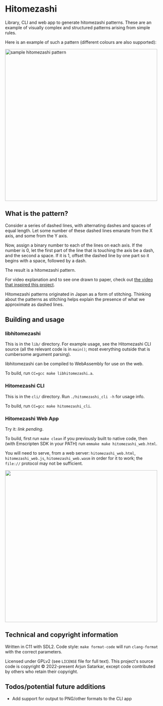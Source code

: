 # Hitomezashi

Library, CLI and web app to generate hitomezashi patterns. These are an example of visually complex and structured patterns arising from simple rules.

Here is an example of such a pattern (different colours are also supported):

<img src="https://raw.githubusercontent.com/untir-l/hitomezashi/main/sample.png" alt="sample hitomezashi pattern" width="500" height="500">

## What is the pattern?

Consider a series of dashed lines, with alternating dashes and spaces of equal length. Let some number of these dashed lines emanate from the X axis, and some from the Y axis.

Now, assign a binary number to each of the lines on each axis. If the number is 0, let the first part of the line that is touching the axis be a dash, and the second a space. If it is 1, offset the dashed line by one part so it begins with a space, followed by a dash.

The result is a hitomezashi pattern.

For video explanation and to see one drawn to paper, check out [the video that inspired this project](https://www.youtube.com/watch?v=JbfhzlMk2eY).

Hitomezashi patterns originated in Japan as a form of stitching. Thinking about the patterns as stitching helps explain the presence of what we approximate as dashed lines.

## Building and usage

### libhitomezashi

This is in the `lib/` directory. For example usage, see the Hitomezashi CLI source (all the relevant code is in `main()`; most everything outside that is cumbersome argument parsing).

libhitomezashi can be compiled to WebAssembly for use on the web.

To build, run `CC=gcc make libhitomezashi.a`.

### Hitomezashi CLI

This is in the `cli/` directory. Run `./hitomezashi_cli -h` for usage info.

To build, run `CC=gcc make hitomezashi_cli`.

### Hitomezashi Web App

Try it: *link pending*.

To build, first run `make clean` if you previously built to native code, then (with Emscripten SDK in your PATH) run `emmake make hitomezashi_web.html`.

You will need to serve, from a web server: `hitomezashi_web.html`, `hitomezashi_web.js`, `hitomezashi_web.wasm` in order for it to work; the `file://` protocol may not be sufficient.

<img src="https://github.com/untir-l/hitomezashi/blob/main/screenshot_web.png?raw=true" width="500">

## Technical and copyright information

Written in C11 with SDL2. Code style: `make format-code` will run `clang-format` with the correct parameters.

Licensed under GPLv2 (see `LICENSE` file for full text). This project's source code is copyright © 2022-present Arjun Satarkar, except code contributed by others who retain their copyright.

## Todos/potential future additions
- Add support for output to PNG/other formats to the CLI app
